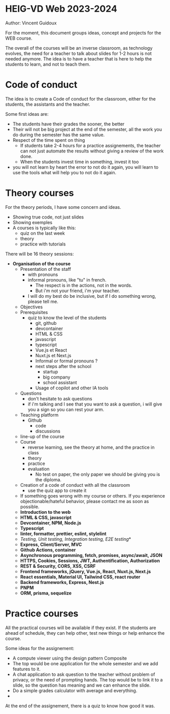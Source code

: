 # HEIG-VD Web 2023-2024
Author: Vincent Guidoux

For the moment, this document groups ideas, concept and projects for the WEB course.

The overall of the courses will be an inverse classroom, as technology evolves, the need for a teacher to talk about slides for 1-2 hours is not needed anymore. The idea is to have a teacher that is here to help the students to learn, and not to teach them.

# Code of conduct
The idea is to create a Code of conduct for the classroom, either for the students, the assistants and the teacher.

Some first ideas are:
 - The students have their grades the sooner, the better
 - Their will not be big project at the end of the semester, all the work you do during the semester has the same value.
 - Respect of the time spent on thing
   - If students take 2-4 hours for a practice assignements, the teacher can not just automate the results without giving a review of the work done.
   - When the students invest time in something, invest it too
 - you will not learn by heart the error to not do it again, you will learn to use the tools what will help you to not do it again.

# Theory courses
For the theory periods, I have some concern and ideas.

 - Showing true code, not just slides
 - Showing exemples
 - A courses is typically like this:
   - quiz on the last week
   - theory
   - practice with tutorials

There will be 16 theory sessions:
  - **Organisation of the course**
    - Presentation of the staff
      - with pronouns
      - informal pronouns, like "tu" in french.
        - The respect is in the actions, not in the words.
        - But i'm not your friend, i'm your teacher.
      - I will do my best do be inclusive, but if I do something wrong, please tell me.
    - Objectives
    - Prerequisites
      - quiz to know the level of the students
        - git, github
        - devcontainer
        - HTML & CSS
        - javascript
        - typescript
        - Vue.js et React
        - Nuxt.js et Next.js
        - Informal or formal pronouns ?
        - next steps after the school
          - startup
          - big company
          - school assistant
        - Usage of copilot and other IA tools
    - Questions
      - don't hesitate to ask questions
      - if i'm talking and I see that you want to ask a question, i will give you a sign so you can rest your arm.
    - Teaching platform
      - Github
        - code
        - discussions
    - line-up of the course
    - Course
      - reverse learning, see the theory at home, and the practice in class
      - theory
      - practice
      - evaluation
        - No test on paper, the only paper we should be giving you is the diploma.
    - Creation of a code of conduct with all the classroom
      - use the quiz app to create it
    - If something goes wrong with my course or others. If you experience objectionable/hateful behavior, please contact me as soon as possible.
	- **Introduction to the web**
	- **HTML & CSS, javascript**
	- **Devcontainer, NPM, Node.js**
	- **Typescript**
	- **linter, formatter, prettier, eslint, stylelint**
	- **Testing*, Unit testing, Integration testing, E2E testing**
	- **Express, Client/Server, MVC**
	- **Github Actions, container**
	- **Asynchronous programming, fetch, promises, async/await, JSON**
	- **HTTPS, Cookies, Sessions, JWT, Authentification, Authorization**
	- **REST & Security, CORS, XSS, CSRF**
	- **Frontend frameworks, jQuery, Vue.js, React, Nuxt.js, Next.js**
	- **React essentials, Material UI, Tailwind CSS, react router**
	- **Backend frameworks, Express, Nest.js**
	- **PNPM**
	- **ORM, prisma, sequelize**

# Practice courses

All the practical courses will be available if they exist. If the students are ahead of schedule, they can help other, test new things or help enhance the course.

Some ideas for the assignement:
 - A compute viewer using the design pattern Composite
 - The top would be one application for the whole semester and we add features to it.
 - A chat application to ask question to the teacher without problem of privacy, or the need of prompting hands. The top would be to link it to a slide, so the question has meaning and we can enhance the slide.
 - Do a simple grades calculator with average and everything.
 - 

At the end of the assignement, there is a quiz to know how good it was. 
